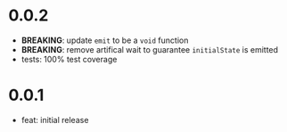 # 0.0.2

- **BREAKING**: update `emit` to be a `void` function
- **BREAKING**: remove artifical wait to guarantee `initialState` is emitted
- tests: 100% test coverage

# 0.0.1

- feat: initial release
